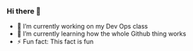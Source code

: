 ### Hi there 👋

- 🔭 I’m currently working on my Dev Ops class
- 🌱 I’m currently learning how the whole Github thing works
- ⚡ Fun fact: This fact is fun
